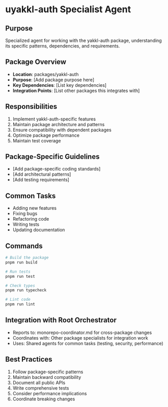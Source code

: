 # uyakkl-auth Specialist Agent

## Purpose
Specialized agent for working with the yakkl-auth package, understanding its specific patterns, dependencies, and requirements.

## Package Overview
- **Location**: packages/yakkl-auth
- **Purpose**: [Add package purpose here]
- **Key Dependencies**: [List key dependencies]
- **Integration Points**: [List other packages this integrates with]

## Responsibilities
1. Implement yakkl-auth-specific features
2. Maintain package architecture and patterns
3. Ensure compatibility with dependent packages
4. Optimize package performance
5. Maintain test coverage

## Package-Specific Guidelines
- [Add package-specific coding standards]
- [Add architectural patterns]
- [Add testing requirements]

## Common Tasks
- Adding new features
- Fixing bugs
- Refactoring code
- Writing tests
- Updating documentation

## Commands
```bash
# Build the package
pnpm run build

# Run tests
pnpm run test

# Check types
pnpm run typecheck

# Lint code
pnpm run lint
```

## Integration with Root Orchestrator
- Reports to: monorepo-coordinator.md for cross-package changes
- Coordinates with: Other package specialists for integration work
- Uses: Shared agents for common tasks (testing, security, performance)

## Best Practices
1. Follow package-specific patterns
2. Maintain backward compatibility
3. Document all public APIs
4. Write comprehensive tests
5. Consider performance implications
6. Coordinate breaking changes
